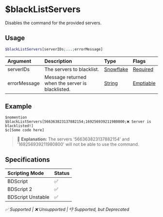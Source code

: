 # $blackListServers
Disables the command for the provided servers.

## Usage
```php
$blackListServers[serverIDs;...;errorMessage]
```

| Argument | Description | Type | Flags |
| :---- | :---- | :---- | :---- |
| serverIDs | The servers to blacklist. | [Snowflake](/src/resources/arguments/types.md#snowflake) | [Required](/src/resources/arguments/flags.md#required)
| errorMessage | Message returned when the server is blacklisted. | [String](/src/resources/arguments/types.md#string) | [Emptiable](/src/resources/arguments/flags.md#emptiable)

## Example
```
$nomention
$blackListServers[566363823137882154;169256939211980800;❌ Server is blacklisted!]
$c[Some code here]
```
> 🤔 **Explanation:** The servers '566363823137882154' and '169256939211980800' will not be able to use the command.

## Specifications
| Scripting Mode | Status
| :---- | :---- |
| BDScript | ✅ |
| BDScript 2 | ✅ |
| BDScript Unstable | ✅ |

*✅ Supported | ❌ Unsupported | 👎 Supported, but Deprecated*